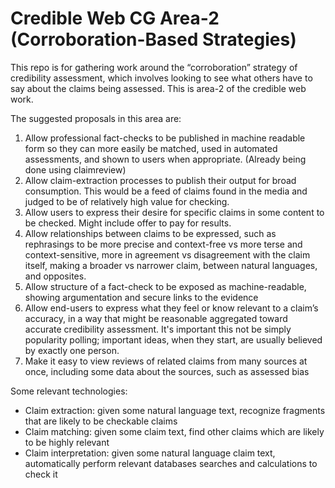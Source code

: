 # Credible Web CG Area-2 (Corroboration-Based Strategies)

This repo is for gathering work around the “corroboration” strategy of credibility assessment, which involves looking to see what others have to say about the claims being assessed.  This is area-2 of the credible web work.

The suggested proposals in this area are:

1. Allow professional fact-checks to be published in machine readable form so they can more easily be matched, used in automated assessments, and shown to users when appropriate. (Already being done using claimreview)
2. Allow claim-extraction processes to publish their output for broad consumption. This would be a feed of claims found in the media and judged to be of relatively high value for checking. 
3. Allow users to express their desire for specific claims in some content to be checked. Might include offer to pay for results.
4. Allow relationships between claims to be expressed, such as rephrasings to be more precise and context-free vs more terse and context-sensitive, more in agreement vs disagreement with the claim itself, making a broader vs narrower claim, between natural languages, and opposites.
5. Allow structure of a fact-check to be exposed as machine-readable, showing argumentation and secure links to the evidence
6. Allow end-users to express what they feel or know relevant to a claim’s accuracy, in a way that might be reasonable aggregated toward accurate credibility assessment. It's important this not be simply popularity polling; important ideas, when they start, are usually believed by exactly one person.
7. Make it easy to view reviews of related claims from many sources at once, including some data about the sources, such as assessed bias

Some relevant technologies:

* Claim extraction: given some natural language text, recognize fragments that are likely to be checkable claims
* Claim matching: given some claim text, find other claims which are likely to be highly relevant
* Claim interpretation: given some natural language claim text, automatically perform relevant databases searches and calculations to check it

